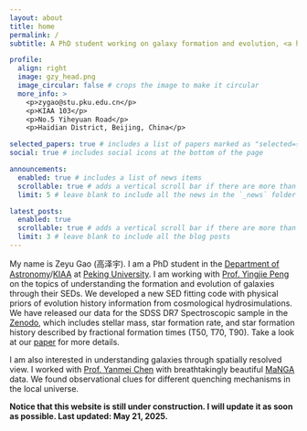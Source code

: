 ```yaml
---
layout: about
title: home
permalink: /
subtitle: A PhD student working on galaxy formation and evolution, <a href='https://kiaa.pku.edu.cn/'>KIAA</a>, Peking University.

profile:
  align: right
  image: gzy_head.png
  image_circular: false # crops the image to make it circular
  more_info: >
    <p>zygao@stu.pku.edu.cn</p>
    <p>KIAA 103</p>
    <p>No.5 Yiheyuan Road</p>
    <p>Haidian District, Beijing, China</p>

selected_papers: true # includes a list of papers marked as "selected={true}"
social: true # includes social icons at the bottom of the page

announcements:
  enabled: true # includes a list of news items
  scrollable: true # adds a vertical scroll bar if there are more than 3 news items
  limit: 5 # leave blank to include all the news in the `_news` folder

latest_posts:
  enabled: true
  scrollable: true # adds a vertical scroll bar if there are more than 3 new posts items
  limit: 3 # leave blank to include all the blog posts
---
```


My name is Zeyu Gao (高泽宇). I am a PhD student in the [Department of Astronomy](http://vega.bac.pku.edu.cn/)/[KIAA](https://kiaa.pku.edu.cn/) at [Peking University](http://www.pku.edu.cn/). I am working with [Prof. Yingjie Peng](https://kiaa.pku.edu.cn/info/1010/1016.htm) on the topics of understanding the formation and evolution of galaxies through their SEDs. We developed a new SED fitting code with physical priors of evolution history information from cosmological hydrosimulations. We have released our data for the SDSS DR7 Spectroscopic sample in the [Zenodo](https://zenodo.org/records/14209295), which includes stellar mass, star formation rate, and star formation history described by fractional formation times (T50, T70, T90). Take a look at our [paper](https://ui.adsabs.harvard.edu/abs/2025ApJ...979...66G/abstract) for more details.

I am also interested in understanding galaxies through spatially resolved view. I worked with [Prof. Yanmei Chen](https://astronomy.nju.edu.cn/szll/szgk/js/20190816/i13833.html) with breathtakingly beautiful [MaNGA](https://www.sdss4.org/dr17/manga/) data. We found observational clues for different quenching mechanisms in the local universe.


**Notice that this website is still under construction. I will update it as soon as possible. Last updated: May 21, 2025.**

